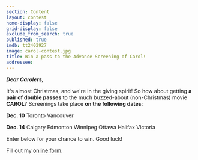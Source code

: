 ```yaml
---
section: Content
layout: contest
home-display: false
grid-display: false
exclude_from_search: true
published: true
imdb: tt2402927
image: carol-contest.jpg
title: Win a pass to the Advance Screening of Carol!
addressee: 
---
```

**_Dear Carolers,_**

It's almost Christmas, and we're in the giving spirit! So how about getting **a pair of double passes** to the much buzzed-about (non-Christmas) movie **CAROL**? Screenings take place **on the following dates**:

**Dec. 10**
Toronto
Vancouver

**Dec. 14**
Calgary
Edmonton
Winnipeg
Ottawa
Halifax
Victoria

Enter below for your chance to win. Good luck!

<div id="wufoo-qiy813q0uq620j">
Fill out my <a href="https://dearcastandcrew.wufoo.com/forms/qiy813q0uq620j">online form</a>.
</div>
<script type="text/javascript">var qiy813q0uq620j;(function(d, t) {
var s = d.createElement(t), options = {
'userName':'dearcastandcrew',
'formHash':'qiy813q0uq620j',
'autoResize':true,
'height':'467',
'async':true,
'host':'wufoo.com',
'header':'hide',
'ssl':true};
s.src = ('https:' == d.location.protocol ? 'https://' : 'http://') + 'www.wufoo.com/scripts/embed/form.js';
s.onload = s.onreadystatechange = function() {
var rs = this.readyState; if (rs) if (rs != 'complete') if (rs != 'loaded') return;
try { qiy813q0uq620j = new WufooForm();qiy813q0uq620j.initialize(options);qiy813q0uq620j.display(); } catch (e) {}};
var scr = d.getElementsByTagName(t)[0], par = scr.parentNode; par.insertBefore(s, scr);
})(document, 'script');</script>

